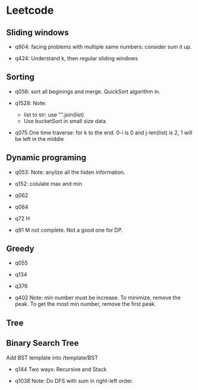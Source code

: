 # Leetcode

## Sliding windows
+ q904:
    facing problems with multiple same numbers: consider sum it up.

+ q424:
    Understand k, then regular sliding windows

## Sorting
+ q056:
    sort all beginings and merge. QuickSort algorithm in.

+ q1528:
    Note:
    + list to str: use "".join(list)
    + Use bucketSort in small size data

+ q075
    One time traverse: for k to the end. 0-i is 0 and j-len(list) is 2, 1 will be left in the middle


## Dynamic programing
+ q053:
    Note: anylize all the hiden information.
+ q152:
    colulate max and min
+ q062

+ q064

+ q72 H

+ q91 M
    not complete. Not a good one for DP.

## Greedy
+ q055

+ q134

+ q376

+ q402
    Note: min number must be increase. To minimize, remove the peak. To get the most min number, remove the first peak.


## Tree


## Binary Search Tree
Add BST template into /template/BST

+ q144
    Two ways: Recursive and Stack

+ q1038
    Note: Do DFS with sum in right-left order. 